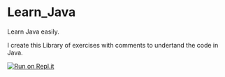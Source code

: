 # Learn_Java

Learn Java easily.  

I create this Library of exercises with comments to undertand the code in Java.

[![Run on Repl.it](https://repl.it/badge/github/d4rkm0nst3r/Learn_Java)](https://repl.it/github/d4rkm0nst3r/Learn_Java)
